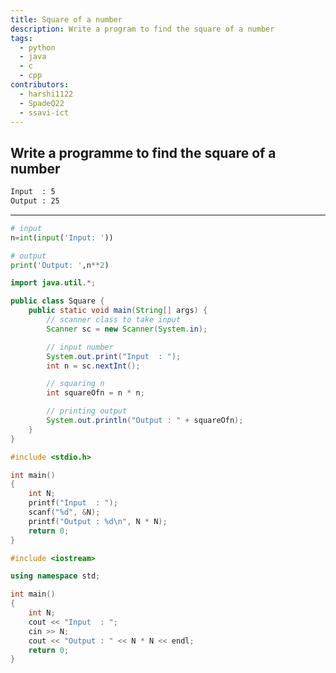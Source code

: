 ```yaml
---
title: Square of a number
description: Write a program to find the square of a number
tags:
  - python
  - java
  - c
  - cpp
contributors:
  - harshi1122
  - SpadeQ22
  - ssavi-ict
---
```


## Write a programme to find the square of a number

```txt
Input  : 5
Output : 25
```

---

<CodeBlock>

```python
# input
n=int(input('Input: '))

# output
print('Output: ',n**2)
```

```java
import java.util.*;

public class Square {
    public static void main(String[] args) {
        // scanner class to take input
        Scanner sc = new Scanner(System.in);

        // input number
        System.out.print("Input  : ");
        int n = sc.nextInt();

        // squaring n
        int squareOfn = n * n;

        // printing output
        System.out.println("Output : " + squareOfn);
    }
}
```

```c
#include <stdio.h>

int main()
{
    int N;
    printf("Input  : ");
    scanf("%d", &N);
    printf("Output : %d\n", N * N);
    return 0;
}
```

```cpp
#include <iostream>

using namespace std;

int main()
{
    int N;
    cout << "Input  : ";
    cin >> N;
    cout << "Output : " << N * N << endl;
    return 0;
}
```

</CodeBlock>
